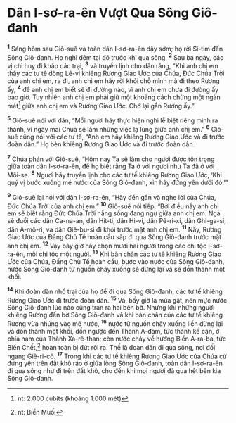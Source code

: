 # Dân I-sơ-ra-ên Vượt Qua Sông Giô-đanh
<sup><b>1</b></sup> Sáng hôm sau Giô-suê và toàn dân I-sơ-ra-ên dậy sớm; họ rời Si-tim đến Sông Giô-đanh. Họ nghỉ đêm tại đó trước khi qua sông. <sup><b>2</b></sup> Sau ba ngày, các vị chỉ huy đi khắp các trại, <sup><b>3</b></sup> và truyền lịnh cho dân rằng, “Khi anh chị em thấy các tư tế dòng Lê-vi khiêng Rương Giao Ước của Chúa, Ðức Chúa Trời của anh chị em, ra đi, anh chị em hãy rời khỏi chỗ mình mà đi theo Rương ấy, <sup><b>4</b></sup> để anh chị em biết sẽ đi đường nào, vì anh chị em chưa đi đường ấy bao giờ. Tuy nhiên anh chị em phải giữ một khoảng cách chừng một ngàn mét[^1] giữa anh chị em và Rương Giao Ước. Chớ lại gần Rương ấy.”

<sup><b>5</b></sup> Giô-suê nói với dân, “Mỗi người hãy thực hiện nghi lễ biệt riêng mình ra thánh, vì ngày mai Chúa sẽ làm những việc lạ lùng giữa anh chị em.” <sup><b>6</b></sup> Giô-suê cũng nói với các tư tế, “Anh em hãy khiêng Rương Giao Ước và đi trước đoàn dân.” Họ bèn khiêng Rương Giao Ước và đi trước đoàn dân.

<sup><b>7</b></sup> Chúa phán với Giô-suê, “Hôm nay Ta sẽ làm cho ngươi được tôn trọng giữa toàn dân I-sơ-ra-ên, để họ biết rằng Ta ở với ngươi như Ta đã ở với Môi-se. <sup><b>8</b></sup> Ngươi hãy truyền lịnh cho các tư tế khiêng Rương Giao Ước, ‘Khi quý vị bước xuống mé nước của Sông Giô-đanh, xin hãy đứng yên dưới đó.’”

<sup><b>9</b></sup> Giô-suê lại nói với dân I-sơ-ra-ên, “Hãy đến gần và nghe lời của Chúa, Ðức Chúa Trời của anh chị em.” <sup><b>10</b></sup> Giô-suê nói tiếp, “Bởi điều nầy anh chị em sẽ biết rằng Ðức Chúa Trời hằng sống đang ngự giữa anh chị em. Ngài sẽ đuổi các dân Ca-na-an, dân Hít-ti, dân Hi-vi, dân Pê-ri-xi, dân Ghi-ga-si, dân A-mô-ri, và dân Giê-bu-si đi khỏi trước mặt anh chị em. <sup><b>11</b></sup> Nầy, Rương Giao Ước của Ðấng Chủ Tể hoàn cầu sắp đi qua Sông Giô-đanh trước mặt anh chị em. <sup><b>12</b></sup> Vậy bây giờ hãy chọn mười hai người trong các chi tộc I-sơ-ra-ên, mỗi chi tộc một người. <sup><b>13</b></sup> Khi bàn chân các tư tế khiêng Rương Giao Ước của Chúa, Ðấng Chủ Tể hoàn cầu, bước vào nước của Sông Giô-đanh, nước Sông Giô-đanh từ nguồn chảy xuống sẽ dừng lại và sẽ dồn thành một khối.

<sup><b>14</b></sup> Khi đoàn dân nhổ trại của họ để đi qua Sông Giô-đanh, các tư tế khiêng Rương Giao Ước đi trước đoàn dân. <sup><b>15</b></sup> Vả, bấy giờ là mùa gặt, nên mực nước Sông Giô-đanh lúc nào cũng tràn ra hai bên bờ. Nhưng khi những người khiêng Rương đến bờ Sông Giô-đanh và khi bàn chân của các tư tế khiêng Rương vừa nhúng vào mé nước, <sup><b>16</b></sup> nước từ nguồn chảy xuống liền dừng lại và dồn thành một khối, dồn ngược đến Thành A-đam, tức thành kế cận, ở phía nam của Thành Xa-rê-than; còn nước chảy về hướng Biển A-ra-ba, tức Biển Chết,[^2] hoàn toàn bị đứt rời ra. Thế là đoàn dân đi qua sông, nơi đối ngang Giê-ri-cô. <sup><b>17</b></sup> Trong khi các tư tế khiêng Rương Giao Ước của Chúa cứ đứng yên trên đất khô ráo ở giữa lòng Sông Giô-đanh, toàn dân I-sơ-ra-ên đi qua sông như đi trên đất khô, cho đến khi mọi người đã qua hết bên kia Sông Giô-đanh.

[^1]: nt: 2.000 cubits (khoảng 1.000 mét)
[^2]: nt: Biển Muối